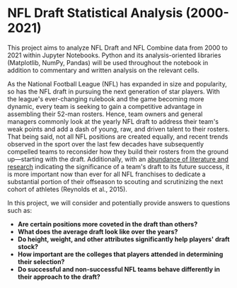 #  NFL Draft Statistical Analysis (2000-2021)
This project aims to analyze NFL Draft and NFL Combine data from 2000 to 2021 within Jupyter Notebooks. Python and its analysis-oriented libraries (Matplotlib, NumPy, Pandas) will be used throughout the notebook in addition to commentary and written analysis on the relevant cells.   

As the National Football League (NFL) has expanded in size and popularity, so has the NFL draft in pursuing the next generation of star players. With the league's ever-changing rulebook and the game becoming more dynamic, every team is seeking to gain a competitive advantage in assembling their 52-man rosters. Hence, team owners and general managers commonly look at the yearly NFL draft to address their team's weak points and add a dash of young, raw, and driven talent to their rosters. That being said, not all NFL positions are created equally, and recent trends observed in the sport over the last few decades have subsequently compelled teams to reconsider how they build their rosters from the ground up—starting with the draft. Additionally, with an [abundance of literature and research](https://trace.tennessee.edu/cgi/viewcontent.cgi?article=1333&context=jasm) indicating the significance of a team's draft to its future success, it is more important now than ever for all NFL franchises to dedicate a substantial portion of their offseason to scouting and scrutinizing the next cohort of athletes (Reynolds et al., 2015).

In this project, we will consider and potentially provide answers to questions such as:

- **Are certain positions more coveted in the draft than others?**
- **What does the average draft look like over the years?**
- **Do height, weight, and other attributes significantly help players' draft stock?**
- **How important are the colleges that players attended in determining their selection?**
- **Do successful and non-successful NFL teams behave differently in their approach to the draft?**
